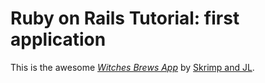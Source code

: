 # Ruby on Rails Tutorial: first application

This is the awesome
[*Witches Brews App*](http://witchesbrews.com/)
by [Skrimp and JL](http://sjl.gov/).

